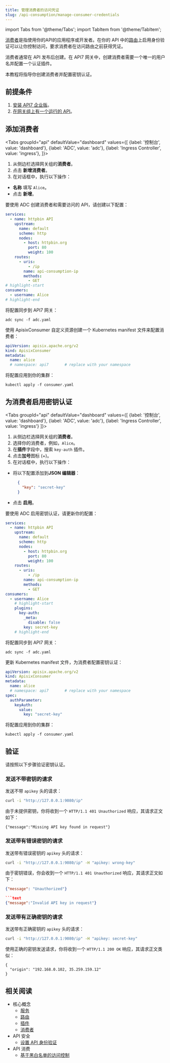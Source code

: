 ```yaml
---
title: 管理消费者的访问凭证
slug: /api-consumption/manage-consumer-credentials
---
```


import Tabs from '@theme/Tabs';
import TabItem from '@theme/TabItem';

[消费者](../key-concepts/consumers.md)是指使用你的API的应用程序或开发者。在你的 API 中的[路由](../key-concepts/routes.md)上启用身份验证可以让你控制访问，要求消费者在访问路由之前获得凭证。

消费者通常在 API 发布后创建。在 API7 网关中，创建消费者需要一个唯一的用户名并配置一个认证插件。

本教程将指导你创建消费者并配置密钥认证。

## 前提条件

1. [安装 API7 企业版](../getting-started/install-api7-ee.md)。
2. [在网关组上有一个运行的 API](../getting-started/launch-your-first-api.md)。

## 添加消费者

<Tabs
groupId="api"
defaultValue="dashboard"
values={[
{label: '控制台', value: 'dashboard'},
{label: 'ADC', value: 'adc'},
{label: 'Ingress Controller', value: 'ingress'},
]}>

<TabItem value="dashboard">

1. 从侧边栏选择网关组的**消费者**。
2. 点击 **新增消费者**。
3. 在对话框中，执行以下操作：
   
* **名称** 填写 `Alice`。
* 点击 **新增**。

</TabItem>

<TabItem value="adc">

要使用 ADC 创建消费者和需要访问的 API，请创建以下配置：

```yaml title="adc.yaml"
services:
  - name: httpbin API
    upstream:
      name: default
      scheme: http
      nodes:
        - host: httpbin.org
          port: 80
          weight: 100
    routes:
      - uris:
          - /ip
        name: api-consumption-ip
        methods:
          - GET
# highlight-start
consumers:
  - username: Alice
# highlight-end
```

将配置同步到 API7 网关：

```shell
adc sync -f adc.yaml
```

</TabItem>

<TabItem value="ingress">

使用 ApisixConsumer 自定义资源创建一个 Kubernetes manifest 文件来配置消费者：

```yaml title="consumer.yaml"
apiVersion: apisix.apache.org/v2
kind: ApisixConsumer
metadata:
  name: alice
  # namespace: api7       # replace with your namespace
```

将配置应用到你的集群：

```shell
kubectl apply -f consumer.yaml
```

</TabItem>

</Tabs>

## 为消费者启用密钥认证

<Tabs
groupId="api"
defaultValue="dashboard"
values={[
{label: '控制台', value: 'dashboard'},
{label: 'ADC', value: 'adc'},
{label: 'Ingress Controller', value: 'ingress'}
]}>

<TabItem value="dashboard">

1. 从侧边栏选择网关组的**消费者**。
2. 选择你的消费者，例如，`Alice`。
3. 在**插件**字段中，搜索 `key-auth` 插件。
4. 点击**加号**图标 (+)。
5. 在对话框中，执行以下操作：

* 将以下配置添加到**JSON 编辑器**：

  ```json
    {
      "key": "secret-key"
    }
    ```

* 点击 **启用**。

</TabItem>

<TabItem value="adc">

要使用 ADC 启用密钥认证，请更新你的配置：


```yaml title="adc.yaml"
services:
  - name: httpbin API
    upstream:
      name: default
      scheme: http
      nodes:
        - host: httpbin.org
          port: 80
          weight: 100
    routes:
      - uris:
          - /ip
        name: api-consumption-ip
        methods:
          - GET
consumers:
  - username: Alice
    # highlight-start
    plugins:
      key-auth:
        _meta:
          disable: false
        key: secret-key
    # highlight-end
```

将配置同步到 API7 网关：

```shell
adc sync -f adc.yaml
```

</TabItem>

<TabItem value="ingress">

更新 Kubernetes manifest 文件，为消费者配置密钥认证：

```yaml title="consumer.yaml"
apiVersion: apisix.apache.org/v2
kind: ApisixConsumer
metadata:
  name: alice
  # namespace: api7       # replace with your namespace
spec:
  authParameter:
    keyAuth:
      value:
        key: "secret-key"
```

将配置应用到你的集群：

```shell
kubectl apply -f consumer.yaml
```

</TabItem>

</Tabs>


## 验证

请按照以下步骤验证密钥认证。

### 发送不带密钥的请求

发送不带 `apikey` 头的请求：

```bash
curl -i "http://127.0.0.1:9080/ip"  
```

由于未提供密钥，你将收到一个 `HTTP/1.1 401 Unauthorized` 响应，其请求正文如下：

```text
{"message":"Missing API key found in request"}
```

### 发送带有错误密钥的请求

发送带有错误密钥的 `apikey` 头的请求：

```bash
curl -i "http://127.0.0.1:9080/ip" -H "apikey: wrong-key" 
```

由于密钥错误，你会收到一个 `HTTP/1.1 401 Unauthorized` 响应，其请求正文如下：

```json
{"message": "Unauthorized"}

```text
{"message":"Invalid API key in request"}
```

### 发送带有正确密钥的请求

发送带有正确密钥的 `apikey` 头的请求：

```bash
curl -i "http://127.0.0.1:9080/ip" -H "apikey: secret-key" 
```

使用正确的密钥发送请求，你将收到一个 `HTTP/1.1 200 OK` 响应，其请求正文类似：

```text
{
  "origin": "192.168.0.102, 35.259.159.12"
}
```

## 相关阅读

* 核心概念
  * [服务](../key-concepts/services.md) 
  * [路由](../key-concepts/routes.md)
  * [插件](../key-concepts/plugins.md)
  * [消费者](../key-concepts/consumers.md)
* API 安全
  * [设置 API 身份验证](../api-security/api-authentication.md)
* API 消费
  * [基于黑白名单的访问控制](./consumer-restriction.md) 
